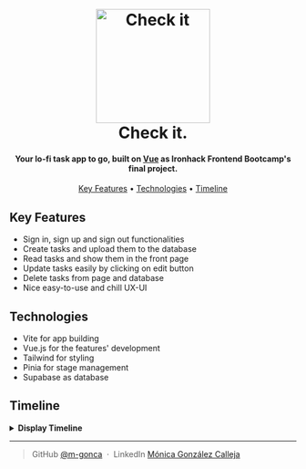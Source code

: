 <h1 align="center">
  <br>
  <a href="https://check-it-app.vercel.app/"><img src="https://res.cloudinary.com/dmcofgm8p/image/upload/v1661129610/final%20project/Recurso_12_yu4gbt.png" alt="Check it" width="200"></a>
  <br>
  Check it.
  <br>
</h1>

<h4 align="center">Your lo-fi task app to go, built on <a href="https://vuejs.org/" target="_blank">Vue</a> as Ironhack Frontend Bootcamp's final project.</h4>

<p align="center">
	<a href="#key-features">Key Features</a> •
	<a href="#key-features">Technologies</a> •
	<a href="#key-features">Timeline</a>
</p>

## Key Features

- Sign in, sign up and sign out functionalities
- Create tasks and upload them to the database
- Read tasks and show them in the front page
- Update tasks easily by clicking on edit button
- Delete tasks from page and database
- Nice easy-to-use and chill UX-UI


## Technologies

- Vite for app building
- Vue.js for the features' development
- Tailwind for styling
- Pinia for stage management
- Supabase as database


## Timeline

<details><summary><b>Display Timeline</b></summary>


### Friday 19/08

```
Project Structure:

 - Stablishing main functionalities
 - Creation of sign in - sign up components linked to Supabase
 - Start basic styling with Tailwind on mobile format

```

### Monday 22/08

```
 - Creation of new task component to push user's tasks
 - Connection to Supabase stablished

```

### Tuesday 23/08

```
 - Frontend update with new tasks showing on home page
 - Edit button added and linked to database
 - Done/undone toggle button updated and linked to database
 - Delete button created ands linked to database
 - Start of UX-UI design

```

### Wednesday 24/08

```
 - Follow up on UX-UI design
 - Full responsiveness for laptop with Tailwind
 - Debugging
 - Review 1-on-1 with Teacher

```

### Thursday 25/08

```
 - Deployment of the Site with Vercel
 - Clock component linked to view in navbar
 - Views with the Router Link for upcoming Pomodoro and Calendar features
 - Hamburguer menu with new router views
 - Footer created

```

### Friday 26/08

```
 - Preparing upcoming presentation
 - Final presentation
 - Give and receive Feedback to/from peers

```
  </details>

---

> GitHub [@m-gonca](https://github.com/m-gonca) &nbsp;&middot;&nbsp;
> LinkedIn [Mónica González Calleja](https://www.linkedin.com/in/monica-gonzalez-calleja/)

